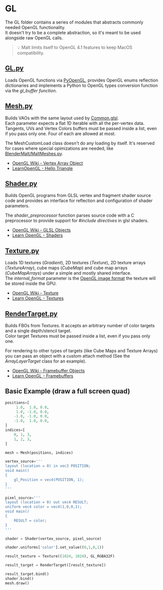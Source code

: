 # GL

The GL folder contains a series of modules that abstracts commonly needed OpenGL functionality.  
It doesn't try to be a complete abstraction, so it's meant to be used alongside raw OpenGL calls.  
> 💡 Malt limits itself to OpenGL 4.1 features to keep MacOS compatibility.

## [GL.py](GL.py) 
Loads OpenGL functions via [PyOpenGL](https://pypi.org/project/PyOpenGL/), provides OpenGL enums reflection dictionaries and implements a Python to OpenGL types conversion function via the *gl_buffer function*.

## [Mesh.py](Mesh.py)

Builds VAOs with the same layout used by [Common.glsl](Malt/Shaders/Common.glsl).  
Each parameter expects a flat 1D iterable with all the per-vertex data.  
Tangents, UVs and Vertex Colors buffers must be passed inside a list, even if you pass only one. Four of each are allowed at most.  

The MeshCustomLoad class doesn't do any loading by itself. It's reserved for cases where special opimizations are needed, like [BlenderMalt/MaltMeshes.py](BlenderMalt/MaltMeshes.py).  

* [OpenGL Wiki - Vertex Array Object](https://www.khronos.org/opengl/wiki/Vertex_Specification#Vertex_Array_Object)
* [LearnOpenGL - Hello Triangle](https://learnopengl.com/Getting-started/Hello-Triangle)

## [Shader.py](Shader.py)

Builds OpenGL programs from GLSL vertex and fragment shader source code and provides an interface for reflection and configuration of shader parameters.  

The *shader_preprocessor* function parses source code with a C preprocessor to provide support for *#include directives* in glsl shaders.  

* [OpenGL Wiki - GLSL Objects](https://www.khronos.org/opengl/wiki/GLSL_Object)
* [Learn OpenGL - Shaders](https://learnopengl.com/Getting-started/Shaders)

## [Texture.py](Texture.py)

Loads 1D textures (*Gradient*), 2D textures (*Texture*), 2D texture arrays (*TextureArray*), cube maps (*CubeMap*) and cube map arrays (*CubeMapArrays*) under a simple and mostly shared interface.  
The *internal_format* parameter is the [OpenGL image format](https://www.khronos.org/opengl/wiki/Image_Format) the texture will be stored inside the GPU.

* [OpenGL Wiki - Texture](https://www.khronos.org/opengl/wiki/Texture)
* [Learn OpenGL - Textures](https://learnopengl.com/Getting-started/Textures)

## [RenderTarget.py](RenderTarget.py)

Builds FBOs from Textures. It accepts an arbitrary number of color targets and a single depth/stencil target.  
Color target Textures must be passed inside a list, even if you pass only one.  

For rendering to other types of targets (like Cube Maps and Texture Arrays) you can pass an object with a custom attach method (See the *ArrayLayerTarget* class for an example).  

* [OpenGL Wiki - Framebuffer Objects](https://www.khronos.org/opengl/wiki/Framebuffer_Object)
* [Learn OpenGL - Framebuffers](https://learnopengl.com/Advanced-OpenGL/Framebuffers)

## Basic Example (draw a full screen quad)

```python
positions=[
     1.0,  1.0, 0.0,
     1.0, -1.0, 0.0,
    -1.0, -1.0, 0.0,
    -1.0,  1.0, 0.0,
]
indices=[
    0, 1, 3,
    1, 2, 3,
]

mesh = Mesh(positions, indices)

vertex_source='''
layout (location = 0) in vec3 POSITION;
void main()
{
    gl_Position = vec4(POSITION, 1);
}
'''

pixel_source='''
layout (location = 0) out vec4 RESULT;
uniform vec4 color = vec4(1,0,0,1);
void main()
{
    RESULT = color;
}
'''

shader = Shader(vertex_source, pixel_source)

shader.uniforms['color'].set_value((0,1,0,1))

result_texture = Texture((1024, 1024), GL_RGBA32F)

result_target = RenderTarget([result_texture])

result_target.bind()
shader.bind()
mesh.draw()
```

